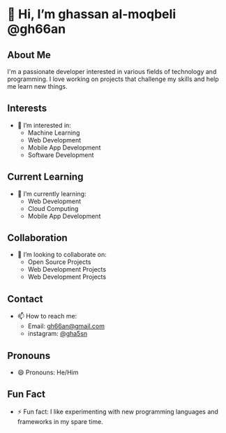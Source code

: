 # 👋 Hi, I’m ghassan al-moqbeli @gh66an

## About Me
I'm a passionate developer interested in various fields of technology and programming. I love working on projects that challenge my skills and help me learn new things.

## Interests
- 👀 I’m interested in:
  - Machine Learning
  - Web Development
  - Mobile App Development
  - Software Development

## Current Learning
- 🌱 I’m currently learning:
  - Web Development
  - Cloud Computing
  - Mobile App Development

## Collaboration
- 💞️ I’m looking to collaborate on:
  - Open Source Projects
  - Web Development Projects
  - Web Development Projects

## Contact
- 📫 How to reach me:
  - Email: gh66an@gmail.com
  - instagram: [@gha5sn](https://www.instagram.com/gha5sn/)

## Pronouns
- 😄 Pronouns: He/Him 

## Fun Fact
- ⚡ Fun fact: I like experimenting with new programming languages and frameworks in my spare time.

